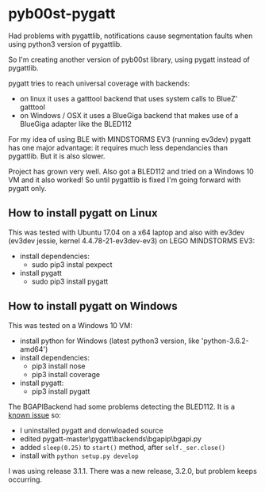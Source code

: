 # pyb00st-pygatt

Had problems with pygattlib, notifications cause segmentation faults when using
python3 version of pygattlib.

So I'm creating another version of pyb00st library, using pygatt instead of pygattlib.

pygatt tries to reach universal coverage with backends:
- on linux it uses a gatttool backend that uses system calls to BlueZ' gatttool
- on Windows / OSX it uses a BlueGiga backend that makes use of a BlueGiga adapter like the BLED112

For my idea of using BLE with MINDSTORMS EV3 (running ev3dev) pygatt has one major advantage: it
requires much less dependancies than pygattlib. But it is also slower.

Project has grown very well. Also got a BLED112 and tried on a Windows 10 VM and it also worked!
So until pygattlib is fixed I'm going forward with pygatt only.

## How to install pygatt on Linux ##

This was tested with Ubuntu 17.04 on a x64 laptop and also with ev3dev
(ev3dev jessie, kernel 4.4.78-21-ev3dev-ev3) on LEGO MINDSTORMS EV3:
- install dependencies:
  - sudo pip3 instal pexpect
- install pygatt
  - sudo pip3 install pygatt

## How to install pygatt on Windows ##

This was tested on a Windows 10 VM:
- install python for Windows (latest  python3 version, like 'python-3.6.2-amd64')
- install dependencies:
  - pip3 install nose
  - pip3 install coverage
- install pygatt:
  - pip3 install pygatt
 
 The BGAPIBackend had some problems detecting the BLED112. It is a
 [known issue](https://github.com/peplin/pygatt/issues/118) so:
 
 - I uninstalled pygatt and donwloaded source
 - edited pygatt-master\pygatt\backends\bgapip\bgapi.py
 - added `sleep(0.25)` to `start()` method, after `self._ser.close()`
 - install with `python setup.py develop`
 
 I was using release 3.1.1. There was a new release, 3.2.0, but problem keeps occurring.
 
 
